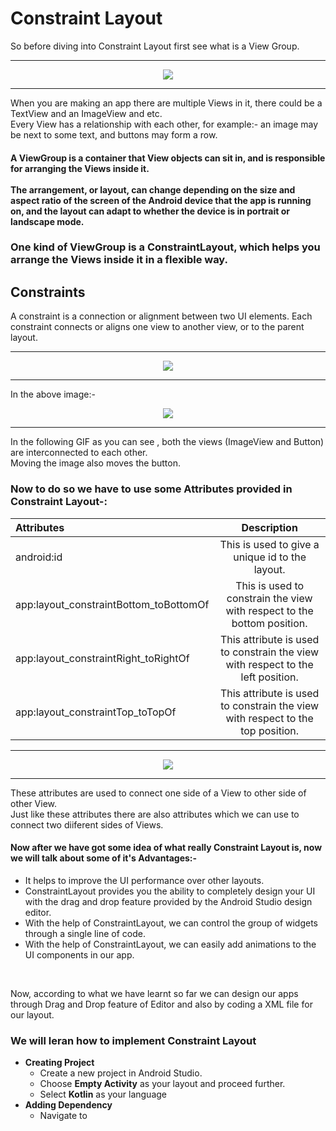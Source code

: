 # Constraint Layout
So before diving into Constraint Layout first see what is a View Group. 
<hr/>
<p align="center">
<img src="https://developer.android.com/codelabs/basic-android-kotlin-training-birthday-card-app/img/e4c1f4e455d72c81.png?authuser=1"> 
</p>
<hr/>
When you are making an app there are multiple Views in it, there could be a TextView and an ImageView and etc. <br />
Every View has a relationship with each other, for example:-
  an image may be next to some text, and buttons may form a row. 
  

#### A ViewGroup is a container that View objects can sit in, and is responsible for arranging the Views inside it. <br /><br /> The arrangement, or layout, can change depending on the size and aspect ratio of the screen of the Android device that the app is running on, and the layout can adapt to whether the device is in portrait or landscape mode.

### One kind of ViewGroup is a ConstraintLayout, which helps you arrange the Views inside it in a flexible way.

## Constraints
A constraint is a connection or alignment between two UI elements. Each constraint connects or aligns one view to another view, or to the parent layout.
<hr/>
<p align = "center">
<img src="https://user-images.githubusercontent.com/59731205/134669516-83aeb058-7b3d-45cb-877d-005cf1fd0636.png">
</p>
<hr/>
In the above image:-
<p align = "center">
<img src="https://user-images.githubusercontent.com/59731205/134587750-796e98c7-e363-4405-9492-86ae1e164a6e.gif">
</p>
<hr/>
In the following GIF as you can see , both the views (ImageView and Button) are interconnected to each other.<br/>
Moving the image also moves the button.

### Now to do so we have to use some Attributes provided in Constraint Layout-:
|   Attributes       | Description     | 
| :------------- | :----------: | 
|  android:id  | This is used to give a unique id to the layout.   | 
|  app:layout_constraintBottom_toBottomOf  | This is used to constrain the view with respect to the bottom position. |
|  app:layout_constraintRight_toRightOf    | This attribute is used to constrain the view with respect to the left position.|
|  app:layout_constraintTop_toTopOf        | This attribute is used to constrain the view with respect to the top position.|
<hr/>
<p align = "center">
<img src="https://user-images.githubusercontent.com/59731205/134665849-ab8d76e7-0c0e-4d45-ba12-a5beac960575.png">
</p>
<hr/>
These attributes are used to connect one side of a View to other side of other View.<br/>
Just like these attributes there are also attributes which we can use to connect two diiferent sides of Views.

#### Now after we have got some idea of what really Constraint Layout is, now we will talk about some of it's Advantages:-
* It helps to improve the UI performance over other layouts.
* ConstraintLayout provides you the ability to completely design your UI with the drag and drop feature provided by the Android Studio design editor.
* With the help of ConstraintLayout, we can control the group of widgets through a single line of code.
* With the help of ConstraintLayout, we can easily add animations to the UI components in our app.
<br/>

Now, according to what we have learnt so far we can design our apps through Drag and Drop feature of Editor and also by coding a XML file for our layout.

### We will leran how to implement Constraint Layout
* **Creating Project**
  * Create a new project in Android Studio.
  * Choose **Empty Activity** as your layout and proceed further.
  * Select **Kotlin** as your language
* **Adding Dependency**
  * Navigate to 
